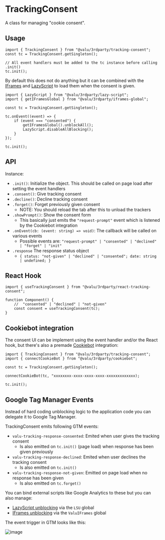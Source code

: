 # TrackingConsent

A class for managing "cookie consent".

## Usage

```tsx
import { TrackingConsent } from "@valu/3rdparty/tracking-consent";
const tc = TrackingConsent.getSingleton();

// All event handlers must be added to the tc instance before calling .init()
tc.init();
```

By default this does not do anything but it can be combined with the
[IFrames](iframes.md) and [LazyScript](lazy-script.md) to load them when the
consent is given.

```tsx
import { LazyScript } from "@valu/3rdparty/lazy-script";
import { getIFramesGlobal } from "@valu/3rdparty/iframes-global";

const tc = TrackingConsent.getSingleton();

tc.onEvent((event) => {
    if (event === "consented") {
        getIFramesGlobal().unblockAll();
        LazyScript.disableAllBlocking();
    }
});

tc.init();
```

## API

Instance:

-   `.init()`: Initialize the object. This should be called on page load after setting the event handlers
-   `.consent()`: Give tracking consent
-   `.decline()`: Decline tracking consent
-   `.forget()`: Forget previously given consent
    -   NOTE: You should reload the tab after this to unload the trackers
-   `.showPrompt()`: Show the consent form
    -   This basically just emits the `"request-prompt"` event which is listened by the Cookiebot integration
-   `.onEvent(cb: (event: string) => void)`: The callback will be called on various events
    -   Possible events are: `"request-prompt" | "consented" | "declined" | "forget" | "init"`
-   `.response` The response status object
    -   `{ status: "not-given" | "declined" | "consented"; date: string | undefined; }`

## React Hook

```tsx
import { useTrackingConsent } from "@valu/3rdparty/react-tracking-consent";

function Component() {
    //  "consented" | "declined" | "not-given"
    const consent = useTrackingConsent(tc);
}
```

## Cookiebot integration

The consent UI can be implement using the event handler and/or the React
hook, but there's also a premade [Cookiebot](https://www.cookiebot.com/)
integration:

```tsx
import { TrackingConsent } from "@valu/3rdparty/tracking-consent";
import { connectCookieBot } from "@valu/3rdparty/cookiebot";

const tc = TrackingConsent.getSingleton();

connectCookieBot(tc, "xxxxxxxx-xxxx-xxxx-xxxx-xxxxxxxxxxxxx);

tc.init();
```

## Google Tag Manager Events

Instead of hard coding unblocking logic to the application code you can
delegate it to Google Tag Manager.

TrackingConsent emits following GTM events:

-   `valu-tracking-response-consented`: Emited when user gives the tracking consent
    -   Is also emitted on `tc.init()` (page load) when response has been given previously
-   `valu-tracking-response-declined`: Emited when user declines the tracking consent
    -   Is also emitted on `tc.init()`
-   `valu-tracking-response-not-given`: Emitted on page load when no response has been given
    -   Is also emitted on `tc.forget()`

You can bind external scripts like Google Analytics to these but you can also manage:

-   [LazyScript unblocking](lazy-script.md#unblocking) via the `LSU` global
-   [IFrames unblocking](iframes.md#google-tag-manager) via the `ValuIFrames` global

The event trigger in GTM looks like this:

![image](https://user-images.githubusercontent.com/225712/102896488-25baf480-446f-11eb-93a9-4e21309d8d7b.png)
